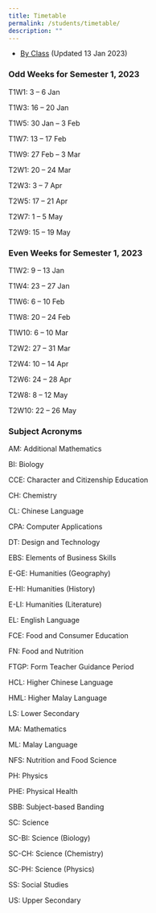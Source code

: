 ```yaml
---
title: Timetable
permalink: /students/timetable/
description: ""
---
```


- [By Class]() (Updated 13 Jan 2023)

### Odd Weeks for Semester 1, 2023

T1W1: 3 – 6 Jan

T1W3: 16 – 20 Jan

T1W5: 30 Jan – 3 Feb

T1W7: 13 – 17 Feb

T1W9: 27 Feb – 3 Mar

T2W1: 20 – 24 Mar

T2W3: 3 – 7 Apr

T2W5: 17 – 21 Apr

T2W7: 1 – 5 May

T2W9: 15 – 19 May

### Even Weeks for Semester 1, 2023

T1W2: 9 – 13 Jan

T1W4: 23 – 27 Jan

T1W6: 6 – 10 Feb

T1W8: 20 – 24 Feb

T1W10: 6 – 10 Mar

T2W2: 27 – 31 Mar

T2W4: 10 – 14 Apr

T2W6: 24 – 28 Apr

T2W8: 8 – 12 May

T2W10: 22 – 26 May

### Subject Acronyms 

AM: Additional Mathematics

BI: Biology

CCE: Character and Citizenship Education

CH: Chemistry

CL: Chinese Language

CPA: Computer Applications

DT: Design and Technology

EBS: Elements of Business Skills

E-GE: Humanities (Geography)

E-HI: Humanities (History)

E-LI: Humanities (Literature)

EL: English Language

FCE: Food and Consumer Education

FN: Food and Nutrition

FTGP: Form Teacher Guidance Period

HCL: Higher Chinese Language

HML: Higher Malay Language

LS: Lower Secondary

MA: Mathematics

ML: Malay Language

NFS: Nutrition and Food Science

PH: Physics

PHE: Physical Health

SBB: Subject-based Banding

SC: Science

SC-BI: Science (Biology)

SC-CH: Science (Chemistry)

SC-PH: Science (Physics)

SS: Social Studies

US: Upper Secondary